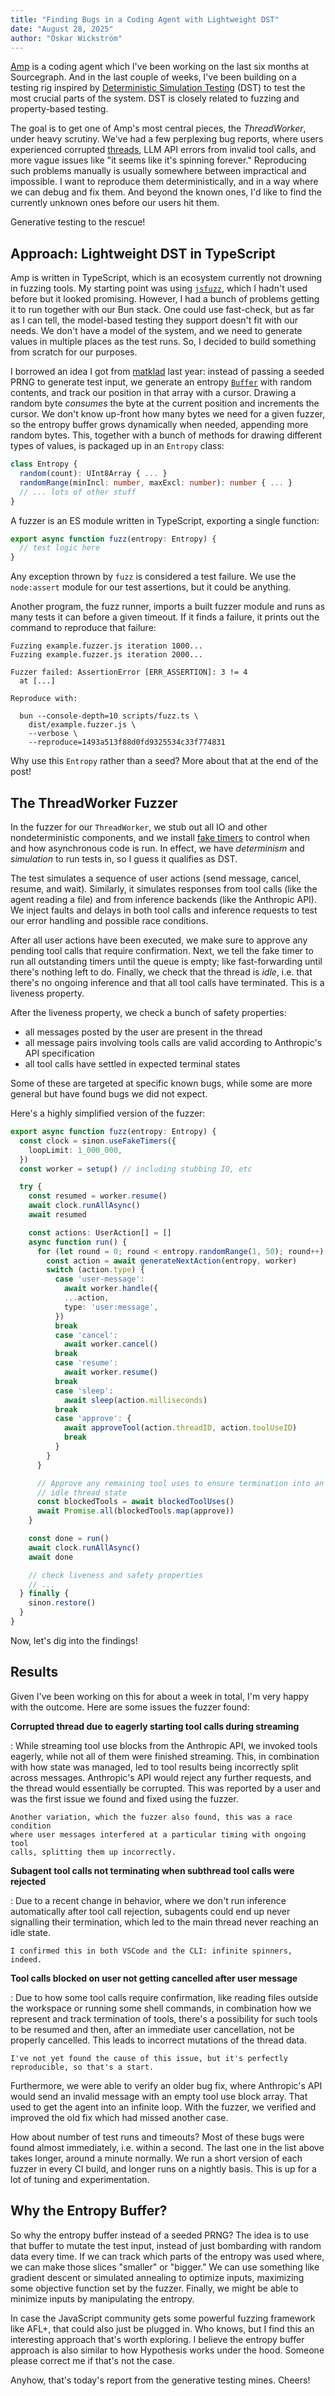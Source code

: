 ```yaml
---
title: "Finding Bugs in a Coding Agent with Lightweight DST" 
date: "August 28, 2025"
author: "Oskar Wickström"
---
```


[Amp](https://ampcode.com/) is a coding agent which I've been working on the
last six months at Sourcegraph. And in the last couple of weeks, I've been
building on a testing rig inspired by [Deterministic Simulation
Testing](https://github.com/ivanyu/awesome-deterministic-simulation-testing)
(DST) to test the most crucial parts of the system. DST is closely related to
fuzzing and property-based testing.

The goal is to get one of Amp's most central pieces, the _ThreadWorker_, under
heavy scrutiny. We've had a few perplexing bug reports, where users experienced
corrupted [threads](https://ampcode.com/manual#threads), LLM API errors from
invalid tool calls, and more vague issues like "it seems like it's spinning
forever." Reproducing such problems manually is usually somewhere between
impractical and impossible. I want to reproduce them deterministically, and in
a way where we can debug and fix them. And beyond the known ones, I'd like to
find the currently unknown ones before our users hit them.

Generative testing to the rescue!

## Approach: Lightweight DST in TypeScript

Amp is written in TypeScript, which is an ecosystem currently not drowning in
fuzzing tools. My starting point was using
[`jsfuzz`](https://www.npmjs.com/package/jsfuzz), which I hadn't used before
but it looked promising. However, I had a bunch of problems getting it to run
together with our Bun stack. One could use fast-check, but as far as I can
tell, the model-based testing they support doesn't fit with our needs. We don't
have a model of the system, and we need to generate values in multiple places
as the test runs. So, I decided to build something from scratch for our
purposes.

I borrowed an idea I got from
[matklad](https://tigerbeetle.com/blog/2023-03-28-random-fuzzy-thoughts/) last
year: instead of passing a seeded PRNG to generate test input, we generate an
entropy [`Buffer`](https://bun.com/docs/api/binary-data#buffer) with random
contents, and track our position in that array with a cursor. Drawing a random
byte _consumes_ the byte at the current position and increments the cursor. We
don't know up-front how many bytes we need for a given fuzzer, so the entropy
buffer grows dynamically when needed, appending more random bytes. This,
together with a bunch of methods for drawing different types of values, is
packaged up in an `Entropy` class:

```typescript
class Entropy {
  random(count): UInt8Array { ... }
  randomRange(minIncl: number, maxExcl: number): number { ... }
  // ... lots of other stuff
}
```

A fuzzer is an ES module written in TypeScript, exporting a single function:

```typescript
export async function fuzz(entropy: Entropy) {
  // test logic here
}
```

Any exception thrown by `fuzz` is considered a test failure. We use the
`node:assert` module for our test assertions, but it could be anything.

Another program, the fuzz runner, imports a built fuzzer module and runs as
many tests it can before a given timeout. If it finds a failure, it prints out
the command to reproduce that failure:

```
Fuzzing example.fuzzer.js iteration 1000...
Fuzzing example.fuzzer.js iteration 2000...

Fuzzer failed: AssertionError [ERR_ASSERTION]: 3 != 4
  at [...]

Reproduce with:

  bun --console-depth=10 scripts/fuzz.ts \
    dist/example.fuzzer.js \
    --verbose \
    --reproduce=1493a513f88d0fd9325534c33f774831
```

Why use this `Entropy` rather than a seed? More about that at the end of the
post!

## The ThreadWorker Fuzzer

In the fuzzer for our `ThreadWorker`, we stub out all IO and other
nondeterministic components, and we install [fake
timers](https://sinonjs.org/releases/latest/fake-timers/) to control when and
how asynchronous code is run. In effect, we have _determinism_ and _simulation_
to run tests in, so I guess it qualifies as DST.

The test simulates a sequence of user actions (send message, cancel, resume,
and wait). Similarly, it simulates responses from tool calls (like the agent
reading a file) and from inference backends (like the Anthropic API). We inject
faults and delays in both tool calls and inference requests to test our error
handling and possible race conditions.

After all user actions have been executed, we make sure to approve any pending
tool calls that require confirmation. Next, we tell the fake timer to run all
outstanding timers until the queue is empty; like fast-forwarding until there's
nothing left to do. Finally, we check that the thread is _idle_, i.e. that
there's no ongoing inference and that all tool calls have terminated. This is
a liveness property.

After the liveness property, we check a bunch of safety properties:

* all messages posted by the user are present in the thread
* all message pairs involving tools calls are valid according to Anthropic's API specification
* all tool calls have settled in expected terminal states

Some of these are targeted at specific known bugs, while some are more general
but have found bugs we did not expect. 

Here's a highly simplified version of the fuzzer:

```typescript
export async function fuzz(entropy: Entropy) {
  const clock = sinon.useFakeTimers({
    loopLimit: 1_000_000,
  })
  const worker = setup() // including stubbing IO, etc

  try {
    const resumed = worker.resume()
    await clock.runAllAsync()
    await resumed

    const actions: UserAction[] = []
    async function run() {
      for (let round = 0; round < entropy.randomRange(1, 50); round++) {
        const action = await generateNextAction(entropy, worker)
        switch (action.type) {
          case 'user-message':
            await worker.handle({
            ...action,
            type: 'user:message',
          })
          break
          case 'cancel':
            await worker.cancel()
          break
          case 'resume':
            await worker.resume()
          break
          case 'sleep':
            await sleep(action.milliseconds)
          break
          case 'approve': {
            await approveTool(action.threadID, action.toolUseID)
            break
          }
        }
      }

      // Approve any remaining tool uses to ensure termination into an 
      // idle thread state
      const blockedTools = await blockedToolUses()
      await Promise.all(blockedTools.map(approve))
    }

    const done = run()
    await clock.runAllAsync()
    await done

    // check liveness and safety properties
    // ...
  } finally {
    sinon.restore()
  }
}
```

Now, let's dig into the findings!

## Results

Given I've been working on this for about a week in total, I'm very happy with
the outcome. Here are some issues the fuzzer found:

**Corrupted thread due to eagerly starting tool calls during streaming**

: While streaming tool use blocks from the Anthropic API, we invoked tools
    eagerly, while not all of them were finished streaming. This, in combination
    with how state was managed, led to tool results being incorrectly split across
    messages. Anthropic's API would reject any further requests, and the thread
    would essentially be corrupted. This was reported by a user and was the first
    issue we found and fixed using the fuzzer.

    Another variation, which the fuzzer also found, this was a race condition
    where user messages interfered at a particular timing with ongoing tool
    calls, splitting them up incorrectly.

**Subagent tool calls not terminating when subthread tool calls were rejected**

: Due to a recent change in behavior, where we don't run inference
    automatically after tool call rejection, subagents could end up never
    signalling their termination, which led to the main thread never reaching an
    idle state.

    I confirmed this in both VSCode and the CLI: infinite spinners, indeed.

**Tool calls blocked on user not getting cancelled after user message**

: Due to how some tool calls require confirmation, like reading files outside
    the workspace or running some shell commands, in combination how we represent
    and track termination of tools, there's a possibility for such tools to be
    resumed and then, after an immediate user cancellation, not be properly
    cancelled. This leads to incorrect mutations of the thread data.

    I've not yet found the cause of this issue, but it's perfectly
    reproducible, so that's a start.
    

Furthermore, we were able to verify an older bug fix, where Anthropic's API
would send an invalid message with an empty tool use block array. That used to
get the agent into an infinite loop. With the fuzzer, we verified and improved
the old fix which had missed another case.

How about number of test runs and timeouts? Most of these bugs were found
almost immediately, i.e. within a second. The last one in the list above
takes longer, around a minute normally. We run a short version of each
fuzzer in every CI build, and longer runs on a nightly basis. This is
up for a lot of tuning and experimentation.

## Why the Entropy Buffer?

So why the entropy buffer instead of a seeded PRNG? The idea is to use that
buffer to mutate the test input, instead of just bombarding with random data
every time. If we can track which parts of the entropy was used where, we can
make those slices "smaller" or "bigger." We can use something like gradient
descent or simulated annealing to optimize inputs, maximizing some objective
function set by the fuzzer. Finally, we might be able to minimize inputs by
manipulating the entropy.

In case the JavaScript community gets some powerful fuzzing framework like
AFL+, that could also just be plugged in. Who knows, but I find this an
interesting approach that's worth exploring. I believe the entropy buffer
approach is also similar to how Hypothesis works under the hood. Someone please
correct me if that's not the case.

Anyhow, that's today's report from the generative testing mines. Cheers!
